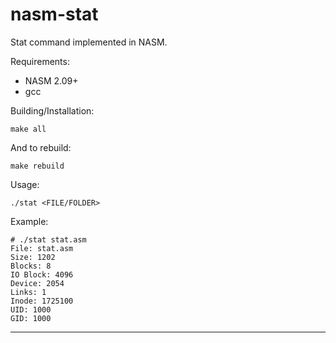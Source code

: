 nasm-stat
=========

Stat command implemented in NASM.

Requirements:

- NASM 2.09+
- gcc

Building/Installation:

    make all

And to rebuild:

    make rebuild

Usage:

    ./stat <FILE/FOLDER>

Example:

    # ./stat stat.asm
    File: stat.asm
    Size: 1202
    Blocks: 8
    IO Block: 4096
    Device: 2054
    Links: 1
    Inode: 1725100
    UID: 1000
    GID: 1000


* * *
